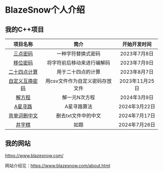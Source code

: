 # BlazeSnow个人介绍

## 我的C++项目

|                                   项目名称                                    |              简介               |  开始开发时间  |
| :---------------------------------------------------------------------------: | :-----------------------------: | :------------: |
|         [三点密码](https://github.com/BlazeSnow/three-point-password)         |       一种字符替换式密码        |  2023年7月8日  |
|         [移位密码](https://github.com/BlazeSnow/displacement-cipher)          |   将字符前后移动来进行编解码    |  2023年7月9日  |
|       [二十四点计算](https://github.com/BlazeSnow/24-point-calculation)       |       用于二十四点的计算        |  2023年8月7日  |
|  [自定义互换密码](https://github.com/BlazeSnow/Custom-interchange-password)   | 用csv文件作为自定义密码存放文件 | 2023年11月25日 |
|           [解方程](https://github.com/BlazeSnow/solving-equations)            |          解一元N次方程          |  2024年3月9日  |
|           [A星寻路](https://github.com/BlazeSnow/astar-pathfinding)           |           A星寻路算法           | 2024年3月22日  |
| [背单词删中文](https://github.com/BlazeSnow/Delete-characters-except-English) |       删去txt文件中的中文       | 2024年7月17日  |
|              [井字棋](https://github.com/BlazeSnow/Tic-Tac-Toe)               |              如题               | 2024年7月26日  |

## 我的网站

<https://www.blazesnow.com/>

网站介绍见：<https://www.blazesnow.com/about.html>